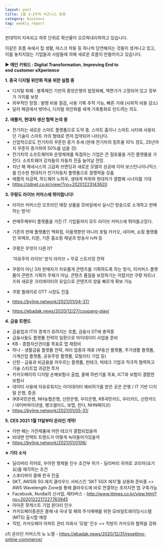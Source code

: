 ```yaml
---
layout: post
title: 1월 1~2주차 비즈니스 동향
category: business
tag: weekly_report
---
```


판데믹이 지속되고 하루 단위로 확산율이 오르락내리락하고 있습니다.

이같은 흐름 속에서 집 생활, 마스크 착용 등 하나씩 당연해지는 것들이 생겨나고 있고, 이를 놓치지않는 기업들과 사람들에 의해 새로운 흐름이 만들어지고 있습니다.

**▶ 메인 키워드 : Digital Transformation**, **Improving End to end** **customer** **eXperience**


**1. 중국 디지털 위안화 적용 위한 실험 중**

- 디지털 화폐 : 블록체인 기반의 중앙은행의 법정화폐, 액면가가 고정되어 있고 정부가 가치를 보장
- 외부적인 장점 : 발행 비용 절감, 사용 기록 추적 가능, 빠른 거래 (사회적 비용 감소)
- 달러 패권에서 벗어나, 디지털 위안화를 세계 기축통화로 만드려는 의도


**2. 애플카, 현대차 생산 협력 논의 중**

- 전기차는 새로운 스마트 플랫폼으로 도약 중. 스마트 홈이나 스마트 시티에 사용되던 기술이 스마트 카의 형태로 먼저 집약되어 나타난다.
- 산업적으로도 전기차의 꾸준한 증가 추세 (현재 전기차의 침투율 10% 정도, 25년까지 꾸준히 증가하여 50%를 넘을 것)
- 전기차의 소프트웨어와 운영체제를 독점하는 기업은 큰 점유율을 가진 플랫폼을 가진다. 소프트웨어 강자들의 자동차 진출 늘어날 전망.
- 지난 해 제네시스의 고급화 브랜딩과 새로운 모델의 성공에 이어 보스턴나이나믹스를 인수한 현대차가 전기자동차 플랫폼으로 경쟁력을 갖춤
- 애플의 자금력, 하드웨어 노하우, 생태계 파워와 현대차가 결합해 시너지를 기대
- https://zdnet.co.kr/view/?no=20201223143620


**3. 쿠팡도 라이브 커머스에 뛰어듭니다!**

- 라이브 커머스란 오프라인 매장 상품을 모바일에서 실시간 방송으로 소개하고 판매하는 방식!
- 판매주체부터 플랫폼을 가진 IT 기업들까지 모두 라이브 커머스에 뛰어들고있다.
- 기존의 판매 플랫폼인 백화점, 아울렛뿐만 아니라 포털 카카오, 네이버, 쇼핑 플랫폼인 위메프, 티몬, 기존 홈쇼핑 채널과 방송사 tvN 등
- 쿠팡은 무엇이 다른가?

    ‘자유주의 라이브’ 방식 라이브 + 무료 스트리밍 전략

- 쿠팡이 아닌 3자 판매자가 자유롭게 콘텐츠를 기획하도록 하는 방식, 이커머스 플랫폼이 콘텐츠 기획의 주체가 아님. 콘텐츠 품질을 보장하기는 어렵지만 쿠팡 파트너즈와 새로운 크리에이터의 유입으로 콘텐츠의 양을 빠르게 확보 가능
- 쿠팡 플레이로 OTT 시장도 진출
- https://byline.network/2021/01/04-37/
- https://ebadak.news/2020/12/27/coupang-play/


**4. 금융 트렌드**

- 금융업과 IT의 경계가 흐려지는 흐름, 금융사 DT에 총력중
- 금융사들도 플랫폼 전략의 일환으로 마이데이터 사업을 준비
- KB - 종합자산관리를 목표로 앱 재정비
- 하나 - 생활금융 플랫폼 전략, 여러 업종과 제휴 (부동산 플랫폼, 주거생활 플랫폼, 기계산업 플랫폼, 공유주방 플랫폼, 모빌리티 기업 등)
- 신한 - 금융과 비금융을 아우르는 플랫폼, 핀테크, 빅테크 기업과 적극적 협력하고 기술 스타트업 과감한 투자
- 카카오페이의 디지털 손해보험사 출범, 올해 하반기를 목표, ICT와 보험이 결합한 보험사
- 데이터 사용에 자유로워지는 마이데이터 예비허가를 받은 곳은 은행 / IT 기반 디지털 은행, 증권
- (KB국민은행, NH농협은행, 신한은행, 우리은행, KB국민카드, 우리카드, 신한카드 / 네이버파이낸셜, 뱅크샐러드, 보맵, 핀다, NHN페이코)
- https://byline.network/2021/01/05-31/


**5. CES 2021 1월 11일부터 온라인 개막!**

- 이번 해는 가전제품에 어떤 테크가 결합되었을까
- 비대면 언택트 트렌드가 어떻게 녹아들어가있을까
- https://byline.network/2021/01/0106/


**※ 기타 소식**

- 딜리버리 히어로, 우아한 형제들 인수 조건부 허가 - 딜리버리 히어로 코리아(요기요)를 매각하는 조건
- 스포티파이 올해 한국 진출
- SKT, AWS와 5G 에지 클라우드 서비스인 ‘SKT 5GX 에지’를 상용화 준비중 => AWS Wavelength Zone을 통해 클라우드에 바로 연결하는 초저지연 앱 구축가능
- Facebook, Nvidia의 신사업, 메타버스 - http://www.ttimes.co.kr/view.html?no=2020122217227763945
- 아마존 팟캐스트 기업 원더리 인수
- 카카오페이증권은 올해 내 국내 및 해외 주식매매를 위한 모바일트레이딩시스템(MTS) 출시할 예정
- 직방, 카카오페이 아파트 관리 자회사 ‘모빌’ 인수 => 직방이 카카오와 협력을 강화

cf) 온라인 커머스의 뉴 노멀 - https://ebadak.news/2020/12/31/resetting-online-commerce/